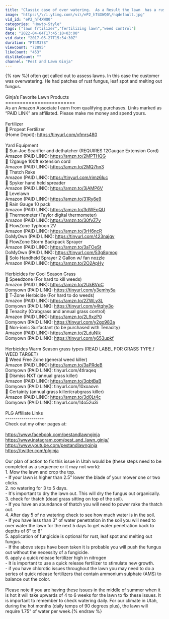 ```yaml
---
title: "Classic case of over watering.  As a Result the lawn  has a rust fungus and stunted growth"
image: "https:\/\/i.ytimg.com\/vi\/eP2_hT4XWQ0\/hqdefault.jpg"
vid_id: "eP2_hT4XWQ0"
categories: "Howto-Style"
tags: ["lawn frtilizer","fertilizing lawn","weed control"]
date: "2022-04-04T17:45:10+03:00"
vid_date: "2017-05-27T15:54:30Z"
duration: "PT4M37S"
viewcount: "72895"
likeCount: "453"
dislikeCount: ""
channel: "Pest and Lawn Ginja"
---
```

{% raw %}I often get called out to assess lawns.  In this case the customer was overwatering.  He had patches of rust fungus, leaf spot and melting out fungus.  <br /><br />Ginja’s Favorite Lawn Products<br />========================<br />As an Amazon Associate I earn from qualifying purchases. Links marked as “PAID LINK” are affiliated.  Please make me money and spend yours.<br /><br />Fertilizer<br />🛒 Propeat Fertilizer<br />            (Home Depot): <a rel="nofollow" target="blank" href="https://tinyurl.com/vfmrs480">https://tinyurl.com/vfmrs480</a><br /><br />Yard Equipment<br />🛒 Sun Joe Scarifier and dethatcher (REQUIRES 12Gaugae Extension Cord)<br />            Amazon (PAID LINK): <a rel="nofollow" target="blank" href="https://amzn.to/2MPTHQG">https://amzn.to/2MPTHQG</a><br />            🛒 12gauge 100ft extension cord<br />                               Amazon (PAID LINK): <a rel="nofollow" target="blank" href="https://amzn.to/2MQ7hn3">https://amzn.to/2MQ7hn3</a><br />🛒 Thatch Rake<br />            Amazon (PAID LINK): <a rel="nofollow" target="blank" href="https://tinyurl.com/rimz6luc">https://tinyurl.com/rimz6luc</a><br />🛒 Spyker hand held spreader<br />            Amazon (PAID LINK): <a rel="nofollow" target="blank" href="https://amzn.to/3jAMP6V">https://amzn.to/3jAMP6V</a><br />🛒 Levelawn<br />            Amazon (PAID LINK): <a rel="nofollow" target="blank" href="https://amzn.to/31Ry6e9">https://amzn.to/31Ry6e9</a><br />🛒 Rain Gauge 10 pack<br />            Amazon (PAID LINK): <a rel="nofollow" target="blank" href="https://amzn.to/3dWEoQU">https://amzn.to/3dWEoQU</a><br />🛒 Thermometer (Taylor digital thermometer)<br />            Amazon (PAID LINK): <a rel="nofollow" target="blank" href="https://amzn.to/30fvZ7v">https://amzn.to/30fvZ7v</a><br />🛒 FlowZone Typhoon 2V<br />            Amazon (PAID LINK): <a rel="nofollow" target="blank" href="https://amzn.to/3rH6ncR">https://amzn.to/3rH6ncR</a><br />            DoMyOwn (PAID LINK): <a rel="nofollow" target="blank" href="https://tinyurl.com/423najqv">https://tinyurl.com/423najqv</a><br />🛒 FlowZone Storm Backpack Sprayer<br />            Amazon (PAID LINK): <a rel="nofollow" target="blank" href="https://amzn.to/3aTOeSt">https://amzn.to/3aTOeSt</a><br />            DoMyOwn (PAID LINK): <a rel="nofollow" target="blank" href="https://tinyurl.com/53g8qmog">https://tinyurl.com/53g8qmog</a><br />🛒 Solo Handheld Sprayer 2 Gallon w/ fan nozzle<br />            Amazon (PAID LINK): <a rel="nofollow" target="blank" href="https://amzn.to/2O2ApHy">https://amzn.to/2O2ApHy</a><br /><br />Herbicides for Cool Season Grass<br />🛒 Speedzone (For hard to kill weeds)<br />            Amazon (PAID LINK): <a rel="nofollow" target="blank" href="https://amzn.to/2UkBVpC">https://amzn.to/2UkBVpC</a><br />            Domyown (PAID LINK): <a rel="nofollow" target="blank" href="https://tinyurl.com/y3emhy5a">https://tinyurl.com/y3emhy5a</a><br />🛒 T-Zone Herbicide (For hard to do weeds)<br />            Amazon (PAID LINK): <a rel="nofollow" target="blank" href="https://amzn.to/2ZWLy3L">https://amzn.to/2ZWLy3L</a><br />            Domyown (PAID LINK): <a rel="nofollow" target="blank" href="https://tinyurl.com/y4tqhy3o">https://tinyurl.com/y4tqhy3o</a><br />🛒 Tenacity (Crabgrass and annual grass control)<br />            Amazon (PAID LINK): <a rel="nofollow" target="blank" href="https://amzn.to/2L9xzP0">https://amzn.to/2L9xzP0</a><br />            Domyown (PAID LINK): <a rel="nofollow" target="blank" href="https://tinyurl.com/y2go983a">https://tinyurl.com/y2go983a</a><br />🛒 Non-ionic Surfactant (to be purchased with Tenacity)<br />            Amazon (PAID LINK): <a rel="nofollow" target="blank" href="https://amzn.to/2LduNIk">https://amzn.to/2LduNIk</a><br />            Domyown (PAID LINK): <a rel="nofollow" target="blank" href="https://tinyurl.com/y653upkf">https://tinyurl.com/y653upkf</a><br /><br />Herbicides Warm Season grass types (READ LABEL FOR GRASS TYPE / WEED TARGET)<br />🛒 Weed Free Zone (general weed killer)<br />            Amazon (PAID LINK): <a rel="nofollow" target="blank" href="https://amzn.to/3aPRdeB">https://amzn.to/3aPRdeB</a><br />            Domyown (PAID LINK): tinyurl.com/4tlraqeq<br />🛒 Dismiss NXT (annual grass killer)<br />            Amazon (PAID LINK): <a rel="nofollow" target="blank" href="https://amzn.to/3qbtBaB">https://amzn.to/3qbtBaB</a><br />            Domyown (PAID LINK): tinyurl.com/10xoaovn<br />🛒 Certainty (annual grass killer/crabgrass killer) <br />            Amazon (PAID LINK): <a rel="nofollow" target="blank" href="https://amzn.to/3d0Lt4c">https://amzn.to/3d0Lt4c</a><br />            Domyown (PAID LINK): tinyurl.com/14o52u3i<br /><br />PLG Affiliate Links<br />-------------------<br />Check out my other pages at:<br /><br /><a rel="nofollow" target="blank" href="https://www.facebook.com/pestandlawnginja">https://www.facebook.com/pestandlawnginja</a><br /><a rel="nofollow" target="blank" href="https://www.instagram.com/pest_and_lawn_ginja/">https://www.instagram.com/pest_and_lawn_ginja/</a><br /><a rel="nofollow" target="blank" href="https://www.youtube.com/pestandlawnginja">https://www.youtube.com/pestandlawnginja</a><br /><a rel="nofollow" target="blank" href="https://twitter.com/plginja">https://twitter.com/plginja</a><br /><br />Our plan of action to fix this issue in Utah would be (these steps need to be completed as a sequence or it may not work): <br />1. Mow the lawn and crop the top.  <br />     - If your lawn is higher than 2.5&quot; lower the blade of your mower one or two clicks.  <br />2. no watering for 3 to 5 days.<br />     -  It's important to dry the lawn out.  This will dry the fungus out organically.<br />3. check for thatch (dead grass sitting on top of the soil).  <br />     - If you have an abundance of thatch you will need to power rake the thatch out.<br />4. After day 5 of no watering check to see how much water is in the soil.<br />     - If you have less than 3&quot; of water penetration in the soil you will need to over water the lawn for the next 5 days to get water penetration back to depths of 6&quot; to 8&quot;<br />5. application of fungicide is optional for rust, leaf spot and melting out fungus.<br />     -  If the above steps have been taken it is probable you will push the fungus out without the necessity of a fungicide.<br />6. apply a quick release fertilizer high in nitrogen<br />     -  It is important to use a quick release fertilizer to stimulate new growth.<br />     -  if you have chlorotic issues throughout the lawn you may need to do a series of quick release fertilizers that contain ammonium sulphate (AMS) to balance out the color.<br /><br />Please note if you are having these issues in the middle of summer when it is hot it will take upwards of 4 to 6 weeks for the lawn to fix these issues.  It is important to remember to check watering daily.  For our climate in Utah, during the hot months (daily temps of 90 degrees plus), the lawn will require 1.75&quot; of water per week.{% endraw %}
